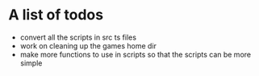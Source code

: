 # A list of todos
- convert all the scripts in src ts files
- work on cleaning up the games home dir
- make more functions to use in scripts so that the scripts can be more simple